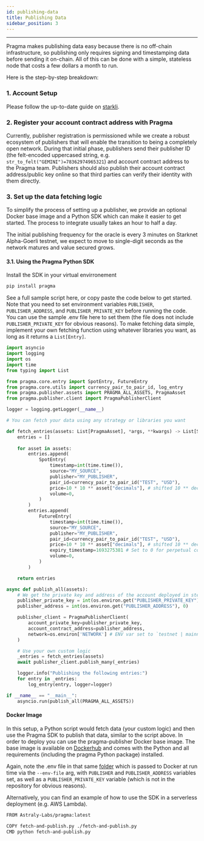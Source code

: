 ```yaml
---
id: publishing-data
title: Publishing Data
sidebar_position: 3
---
```


---

Pragma makes publishing data easy because there is no off-chain infrastructure, so publishing only requires signing and timestamping data before sending it on-chain. All of this can be done with a simple, stateless node that costs a few dollars a month to run.

Here is the step-by-step breakdown:

### 1. Account Setup

Please follow the up-to-date guide on [starkli](https://book.starkli.rs/tutorials/starkli-101#starkli-101).

### 2. Register your account contract address with Pragma

Currently, publisher registration is permissioned while we create a robust ecosystem of publishers that will enable the transition to being a completely open network. During that initial phase, publishers send their publisher ID (the felt-encoded uppercased string, e.g. `str_to_felt("GEMINI")=78362974965321`) and account contract address to the Pragma team. Publishers should also publish their account contract address/public key online so that third parties can verify their identity with them directly.

### 3. Set up the data fetching logic

To simplify the process of setting up a publisher, we provide an optional Docker base image and a Python SDK which can make it easier to get started. The process to integrate usually takes an hour to half a day.

The initial publishing frequency for the oracle is every 3 minutes on Starknet Alpha-Goerli testnet, we expect to move to single-digit seconds as the network matures and value secured grows.

#### 3.1. Using the Pragma Python SDK

Install the SDK in your virtual envirronement

```bash
pip install pragma
```

See a full sample script here, or copy paste the code below to get started. Note that you need to set environment variables `PUBLISHER`, `PUBLISHER_ADDRESS`, and `PUBLISHER_PRIVATE_KEY` before running the code. You can use the sample .env file here to set them (the file does not include `PUBLISHER_PRIVATE_KEY` for obvious reasons).
To make fetching data simple, implement your own fetching function using whatever libraries you want, as long as it returns a `List[Entry]`.

```python
import asyncio
import logging
import os
import time
from typing import List

from pragma.core.entry import SpotEntry, FutureEntry
from pragma.core.utils import currency_pair_to_pair_id, log_entry
from pragma.publisher.assets import PRAGMA_ALL_ASSETS, PragmaAsset
from pragma.publisher.client import PragmaPublisherClient

logger = logging.getLogger(__name__)

# You can fetch your data using any strategy or libraries you want

def fetch_entries(assets: List[PragmaAsset], *args, **kwargs) -> List[SpotEntry]:
    entries = []
    
    for asset in assets:
        entries.append(
            SpotEntry(
                timestamp=int(time.time()),
                source="MY_SOURCE",
                publisher="MY_PUBLISHER",
                pair_id=currency_pair_to_pair_id("TEST", "USD"),
                price=10 * 10 ** asset["decimals"], # shifted 10 ** decimals
                volume=0,
            )
        )
        entries.append(
            FutureEntry(
                timestamp=int(time.time()),
                source="MY_SOURCE",
                publisher="MY_PUBLISHER",
                pair_id=currency_pair_to_pair_id("TEST", "USD"),
                price=10 * 10 ** asset["decimals"], # shifted 10 ** decimals
                expiry_timestamp=1693275381 # Set to 0 for perpetual contracts
                volume=0,
            )
        )

    return entries

async def publish_all(assets):
    # We get the private key and address of the account deployed in step 2.
    publisher_private_key = int(os.environ.get("PUBLISHER_PRIVATE_KEY"), 0)
    publisher_address = int(os.environ.get("PUBLISHER_ADDRESS"), 0)

    publisher_client = PragmaPublisherClient(
        account_private_key=publisher_private_key,
        account_contract_address=publisher_address,
        network=os.environ['NETWORK'] # ENV var set to `testnet | mainnet`
    )

    # Use your own custom logic
    _entries = fetch_entries(assets)
    await publisher_client.publish_many(_entries)

    logger.info("Publishing the following entries:")
    for entry in _entries:
        log_entry(entry, logger=logger)

if __name__ == "__main__":
    asyncio.run(publish_all(PRAGMA_ALL_ASSETS))

```

#### Docker Image

In this setup, a Python script would fetch data (your custom logic) and then use the Pragma SDK to publish that data, similar to the script above. In order to deploy you can use the pragma-publisher Docker base image. The base image is available on [Dockerhub](https://hub.docker.com/r/astralylabs/pragma) and comes with the Python and all requirements (including the pragma Python package) installed.

Again, note the .env file in that same [folder](https://github.com/Astraly-Labs/Pragma/tree/master/stagecoach/jobs/publishers/publish-all) which is passed to Docker at run time via the `--env-file` arg, with `PUBLISHER` and `PUBLISHER_ADDRESS` variables set, as well as a `PUBLISHER_PRIVATE_KEY` variable (which is not in the repository for obvious reasons).

Alternatively, you can find an example of how to use the SDK in a serverless deployment (e.g. AWS Lambda).

```bash
FROM Astraly-Labs/pragma:latest

COPY fetch-and-publish.py ./fetch-and-publish.py
CMD python fetch-and-publish.py
```
